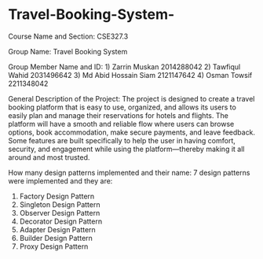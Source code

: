 # Travel-Booking-System-

Course Name and Section: CSE327.3

Group Name: Travel Booking System 

Group Member Name and ID:
    1)  Zarrin Muskan          2014288042
    2)  Tawfiqul Wahid         2031496642
    3)  Md Abid Hossain Siam   2121147642
    4)  Osman Towsif           2211348042
     
General Description of the Project: The project is designed to create a travel booking platform that is easy to use, organized, and allows its users to easily plan and manage their reservations for hotels and flights. The platform will have a smooth and reliable flow where users can browse options, book accommodation, make secure payments, and 
leave feedback. Some features are built specifically to help the user in having comfort, security, and engagement while using the platform—thereby making it all around and most trusted.  

How many design patterns implemented and their name: 
7 design patterns were implemented and they are: 
   1. Factory Design Pattern 
   2. Singleton Design Pattern
   3. Observer Design Pattern
   4. Decorator Design Pattern
   5. Adapter Design Pattern
   6. Builder Design Pattern
   7. Proxy Design Pattern 
  
